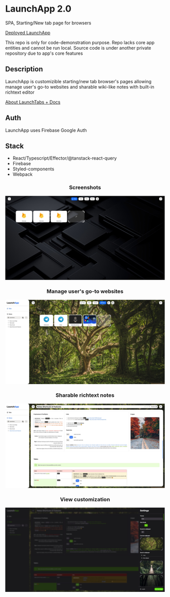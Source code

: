 # LaunchApp 2.0

SPA, Starting/New tab page for browsers

[Deployed LaunchApp](https://launchtab-81b06.web.app/?auth=demo)


This repo is only for code-demonstration purpose. Repo lacks core app entities and cannot be run local.
Source code is under another private repository due to app's core features

## Description

LaunchApp is customizible starting/new tab browser's pages allowing manage user's go-to websites and sharable wiki-like notes with built-in richtext editor

[About LaunchTabs + Docs](https://launchtab-81b06.web.app/notes/jtG8WhhR5KHtpBxqtUs5)

## Auth

LaunchApp uses Firebase Google Auth

## Stack

- React/Typescript/Effector/@tanstack-react-query
- Firebase
- Styled-components
- Webpack


<div align="center">
  <h3>Screenshots</h3> 
  <img src="/screens/image1.jpg">
  <h3>Manage user's go-to websites</h3>
  <img src="/screens/image2.jpg">
  <h3>Sharable richtext notes</h3>
  <img src="/screens/image3.jpg">
  <h3>View customization</h3>
  <img src="/screens/image4.jpg">
</div>


